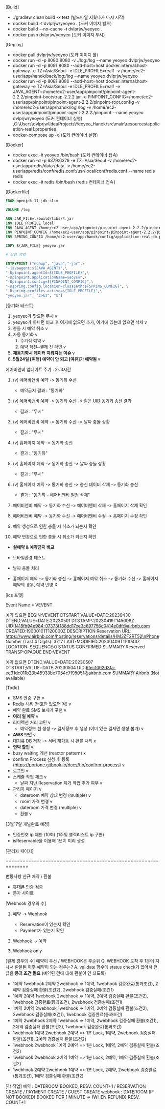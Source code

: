 [Build]
- ./gradlew clean build -x test (빌드파일 지웠다가 다시 시작)
- docker build -t dvlprjw/yeoyeo . (도커 이미지 빌드)
- docker build --no-cache -t dvlprjw/yeoyeo .
- docker push dvlprjw/yeoyeo (도커 이미지 푸시)

[Deploy]
- docker pull dvlprjw/yeoyeo (도커 이미지 풀)
- docker run -d -p 8080:8080 -v ./log:/log --name yeoyeo dvlprjw/yeoyeo
- docker run -d -p 8091:8080 --add-host=host.docker.internal:host-gateway -e TZ=Asia/Seoul -e IDLE_PROFILE=real1 -v /home/ec2-user/app/hanok/back/log:/log --name yeoyeo dvlprjw/yeoyeo
- docker run -d -p 8081:8080 --add-host=host.docker.internal:host-gateway -e TZ=Asia/Seoul -e IDLE_PROFILE=real1 -e JAVA_AGENT=/home/ec2-user/app/pinpoint/pinpoint-agent-2.2.2/pinpoint-bootstrap-2.2.2.jar -e PINPOINT_CONFIG=/home/ec2-user/app/pinpoint/pinpoint-agent-2.2.2/pinpoint-root.config -v /home/ec2-user/app/hanok/log:/log -v /home/ec2-user/app/pinpoint/pinpoint-agent-2.2.2:/pinpoint --name yeoyeo dvlprjw/yeoyeo (도커 컨테이너 실행)
  ,C:\Users\dvlprjw\IdeaProjects\Yeoyeo_Hanok\src\main\resources\application-real1.properties
- docker-compose up -d (도커 컨테이너 실행)

[Docker]
- docker exec -it yeoyeo /bin/bash (도커 컨테이너 접속)
- docker run -d -p 6379:6379 -e TZ=Asia/Seoul -v /home/ec2-user/app/redis/data:/data -v /home/ec2-user/app/redis/conf/redis.conf:/usr/local/conf/redis.conf --name redis redis
- docker exec -it redis /bin/bash (redis 컨테이너 접속)

[Dockerfile]
```dockerfile
FROM openjdk:17-jdk-slim

VOLUME /log

ARG JAR_FILE=./build/libs/*.jar
ENV IDLE_PROFILE local
ENV JAVA_AGENT /home/ec2-user/app/pinpoint/pinpoint-agent-2.2.2/pinpoint-bootstrap-2.2.2.jar
ENV PINPOINT_CONFIG /home/ec2-user/app/pinpoint/pinpoint-agent-2.2.2/pinpoint-root.config
ENV SPRING_CONFIG /home/ec2-user/app/hanok/config/application-real-db.properties,/home/ec2-user/app/hanok/config/application-env.properties,/home/ec2-user/app/hanok/config/application-${IDLE_PROFILE}.properties

COPY ${JAR_FILE} yeoyeo.jar

# 실행 명령

ENTRYPOINT ["nohup", "java","-jar",\
"-javaagent:${JAVA_AGENT}",\
"-Dpinpoint.agentId=${IDLE_PROFILE}",\
"-Dpinpoint.applicationName=yeoyeo",\
"-Dpinpoint.config=${PINPOINT_CONFIG}",\
"-Dspring.config.location=classpath:${SPRING_CONFIG}", \
"-Dspring.profiles.active=${IDLE_PROFILE}",\
"yeoyeo.jar", "2>&1", "&"]
```

[동기화 테스트]

1. yeoyeo가 맞으면 무시 v
2. yeoyeo가 아니면 비교 후 여기에 없으면 추가, 여기에 있는데 없으면 삭제 v
3. 충돌 시 예약 취소 v
4. 자동 동기화 v
   1. 주기적 예약 v
   2. 예약 직전~결제 전 확인 v
5. **재동기화시 데이터 지워지는 이슈** v
6. **5월24일 [여행] 예약이 안 되고 [여유]가 예약됨** v

에어비앤비 업데이트 주기 : 2~3시간

1. (v) 에어비앤비 예약 -> 동기화 수신
    - 예약금지 결과 : "동기화"
2. (v) 에어비앤비 예약 -> 동기화 수신 -> 같은 UID 동기화 송신 결과
    - 결과 : "무시"
3. (v) 에어비앤비 예약 -> 동기화 수신 -> 날짜 충돌 상황
   - 결과 : "무시"
4. (v) 홈페이지 예약 -> 동기화 송신
    - 결과 : "동기화"
5. (v) 홈페이지 예약 -> 동기화 송신 -> 날짜 충돌 상황
    - 결과 : "무시"
6. (v) 홈페이지 예약 -> 동기화 송신 -> 송신 데이터 삭제 -> 동기화 송신
    - 결과 : "동기화 - 에어비앤비 일정 삭제"

7. 에어비앤비 예약 -> 동기화 수신 -> 에어비앤비 삭제 -> 홈페이지 삭제 확인
8. 에어비앤비 예약 -> 동기화 수신 -> 에어비앤비 수정 -> 홈페이지 수정 확인
9. 예약 생성으로 인한 충돌 시 취소가 되는지 확인
10. 예약 변경으로 인한 충돌 시 취소가 되는지 확인

- **실예약 & 예약금지 비교**
- 모바일환경 테스트

- 날짜 충돌 처리
- 홈페이지 예약 -> 동기화 송신 -> 홈페이지 예약 취소 -> 동기화 수신 -> 홈페이지 예약의 경우, 예약 반영 X

[ics 포맷]

Event Name = VEVENT

예약 있으면
BEGIN:VEVENT
DTSTART;VALUE=DATE:20230430
DTEND;VALUE=DATE:20230501
DTSTAMP:20230419T145008Z
UID:1418fb94e984-07373f188dd17ce3c697756c0414e0df@airbnb.com
CREATED:19000101T120000Z
DESCRIPTION:Reservation URL: https://www.airbnb.com/hosting/reservations/details/HM3ZF2RT52\nPhone Number (Last 4 Digits): 3717
LAST-MODIFIED:20230409T110043Z
LOCATION:
SEQUENCE:0
STATUS:CONFIRMED
SUMMARY:Reserved
TRANSP:OPAQUE
END:VEVENT

예약 없으면
DTEND;VALUE=DATE:20230507
DTSTART;VALUE=DATE:20230504
UID:6fec1092d3fa-ee31dc011b23b48933be7054c7f95051@airbnb.com
SUMMARY:Airbnb (Not available)

[Todo]

- SMS 인증 구현 v
- Redis 사용 (번호만 있으면 됨) v
- 예약 완료 SMS 보내기 구현 v
- **여러 일 예약** v
- 리디렉션 처리 고민 v
    - 예약정보 선 생성 -> 결제정보 후 생성 (이미 있는 결제면 생성 불가) v
- **AWS  보안** v
- 대기큐 DB 저장 -> 서버 재가동 시 환불 처리 x
- **연박 할인** v
- busy waiting 개선 (reactor pattern) x
- confirm Process 신청 후 등록 (https://portone.gitbook.io/docs/tip/confirm-process) v
- 로그인 v
- 스케쥴 작업 체크 v
    - 날짜 지난 Reservation 제거 작업 추가 여부 v
- 관리자 페이지 v
    - dateroom 예약 상태 변경 (multiple) v
    - room 가격 변경 v
    - dateroom 가격 변경 (multiple) v
    - 환불 v

[3월17일 개발완료 예정]
- 인증번호 ip 제한 (10회) (1주일 블랙리스트 ip 구현)
- isReservable을 이용해 1년치 미리 생성

[관리자 페이지]

==============================================================

변동사항 신규 예약 / 환불

- 휴대폰 인증 검증
- 문자 사이트

[Webhook 경우의 수]
1. 예약 -> Webhook
   - Reservation이 있는지 확인
   - Payment가 있는지 확인

2. Webhook -> 예약


3. Webhook only


[결제 경우의 수]
예약이 우선 / WEBHOOK은 후순위
Q. WEBHOOK 도착 후 1분이 지나서 환불된 이후 예약이 되는 경우는?
A. validate 함수에 status check가 있어서 괜찮음
**통과 조건 필요** (예약된 건에 대해 환불이 안 되도록)

- 1예약 1webhook 2예약 2webhook => 1예약, 1webhook 검증완료(통과조건), 2예약 검증실패 환불(조건2), 2webhook 검증실패(조건1)
- 1예약 2예약 1webhook 2webhook => 1예약, 2예약 검증실패 환불(조건2), 1webhook 검증완료(통과조건), 2webhook 검증실패(조건1)
- 1예약 2예약 2webhook 1webhook => 1예약, 2예약 검증실패 환불(조건2), 2webhook 검증실패(조건1), 1webhook 검증완료(통과조건)
- 1예약 2webhook 2예약 1webhook => 1예약, 2webhook 검증실패 환불(조건1), 2예약 검증실패 환불(조건2), 1webhook 검증완료(통과조건)
- 1webhook 1예약 2webhook 2예약 => 1분 Lock, 1예약, 2webhook 검증실패 환불(조건1), 2예약 검증실패 환불(조건2)
- 1webhook 2webhook 1예약 2예약 => 1분 Lock, 1예약, 2예약 검증실패 환불(조건2)
- 1webhook 2webhook 2예약 1예약 => 1분 Lock, 2예약, 1예약 검증실패 환불(조건2)
- 1webhook 2예약 2webhook 1예약 => 1분 Lock, 2예약, 2webhook 검증완료(통과조건), 1예약 검증실패 환불(조건2)

[각 작업]
예약 : DATEROOM BOOKED, RESV. COUNT+1 / RESERVATION CREATE / PAYMENT CREATE / GUEST CREATE 
webhook : DATEROOM (IF NOT BOOKED) BOOKED FOR 1 MINUTE => (WHEN REFUND) RESV. COUNT+1